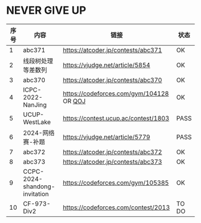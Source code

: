 # NEVER GIVE UP

| 序号 | 内容                          | 链接                                                         | 状态  |
| ---- | ----------------------------- | ------------------------------------------------------------ | ----- |
| 1    | abc371                        | <https://atcoder.jp/contests/abc371>                         | OK    |
| 2    | 线段树处理等差数列            | <https://vjudge.net/article/5854>                            | OK    |
| 3    | abc370                        | <https://atcoder.jp/contests/abc370>                         | OK    |
| 4    | ICPC-2022-NanJing             | <https://codeforces.com/gym/104128> OR [QOJ](https://qoj.ac/contest/1093) | OK    |
| 5    | UCUP-WestLake                 | <https://contest.ucup.ac/contest/1803>                       | PASS  |
| 6    | 2024-网络赛-补题              | <https://vjudge.net/article/5779>                            | PASS  |
| 7    | abc372                        | <https://atcoder.jp/contests/abc372>                         | OK    |
| 8    | abc373                        | <https://atcoder.jp/contests/abc373>                         | OK    |
| 9    | CCPC-2024-shandong-invitation | <https://codeforces.com/gym/105385>                          | OK    |
| 10   | CF-973-Div2                   | <https://codeforces.com/contest/2013>                        | TO DO |
